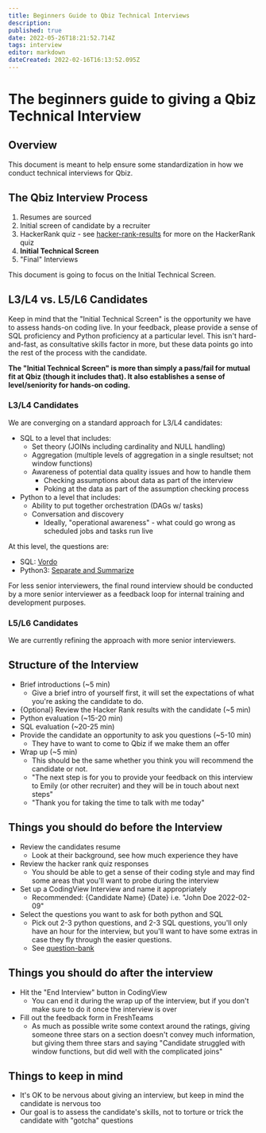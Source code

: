 ```yaml
---
title: Beginners Guide to Qbiz Technical Interviews
description: 
published: true
date: 2022-05-26T18:21:52.714Z
tags: interview
editor: markdown
dateCreated: 2022-02-16T16:13:52.095Z
---
```



# The beginners guide to giving a Qbiz Technical Interview


## Overview

This document is meant to help ensure some standardization in how we conduct technical interviews for Qbiz.


## The Qbiz Interview Process

1. Resumes are sourced
2. Initial screen of candidate by a recruiter
3. HackerRank quiz  - see [hacker-rank-results](/technical-interviewing/hacker-rank-results) for more on the HackerRank quiz
4. **Initial Technical Screen**
5. "Final" Interviews

This document is going to focus on the Initial Technical Screen.

## L3/L4 vs. L5/L6 Candidates

Keep in mind that the "Initial Technical Screen" is the opportunity we have to assess hands-on coding live. In your feedback, please provide a sense of SQL proficiency and Python proficiency at a particular level. This isn't hard-and-fast, as consultative skills factor in more, but these data points go into the rest of the process with the candidate.

**The "Initial Technical Screen" is more than simply a pass/fail for mutual fit at Qbiz (though it includes that). It also establishes a sense of level/seniority for hands-on coding.**

### L3/L4 Candidates

We are converging on a standard approach for L3/L4 candidates:

* SQL to a level that includes:
  * Set theory (JOINs including cardinality and NULL handling)
  * Aggregation (multiple levels of aggregation in a single resultset; not window functions)
  * Awareness of potential data quality issues and how to handle them
    * Checking assumptions about data as part of the interview
    * Poking at the data as part of the assumption checking process
* Python to a level that includes:
  * Ability to put together orchestration (DAGs w/ tasks)
  * Conversation and discovery
    * Ideally, "operational awareness" - what could go wrong as scheduled jobs and tasks run live
    
At this level, the questions are:

* SQL: [Vordo](/technical-interviewing/question-bank/vordo)
* Python3: [Separate and Summarize](/technical-interviewing/question-bank/separate-and-summarize)

For less senior interviewers, the final round interview should be conducted by a more senior interviewer as a feedback loop for internal training and development purposes.

### L5/L6 Candidates

We are currently refining the approach with more senior interviewers.

## Structure of the Interview

* Brief introductions (~5 min)
    * Give a brief intro of yourself first, it will set the expectations of what you're asking the candidate to do.
* {Optional} Review the Hacker Rank results with the candidate (~5 min)
* Python evaluation (~15-20 min)
* SQL evaluation (~20-25 min)
* Provide the candidate an opportunity to ask you questions (~5-10 min)
    * They have to want to come to Qbiz if we make them an offer
* Wrap up (~5 min)
    * This should be the same whether you think you will recommend the candidate or not.
    * "The next step is for you to provide your feedback on this interview to Emily (or other recruiter) and they will be in touch about next steps"
    * "Thank you for taking the time to talk with me today"


## Things you should do before the Interview

* Review the candidates resume
    * Look at their background, see how much experience they have
* Review the hacker rank quiz responses
    * You should be able to get a sense of their coding style and may find some areas that you'll want to probe during the interview
* Set up a CodingView Interview and name it appropriately
    * Recommended: {Candidate Name} {Date} i.e. "John Doe 2022-02-09"
* Select the questions you want to ask for both python and SQL
    * Pick out 2-3 python questions, and 2-3 SQL questions, you'll only have an hour for the interview, but you'll want to have some extras in case they fly through the easier questions.
    * See [question-bank](/technical-interviewing/question-bank)


## Things you should do after the interview

* Hit the "End Interview" button in CodingView
    * You can end it during the wrap up of the interview, but if you don't make sure to do it once the interview is over
* Fill out the feedback form in FreshTeams
    * As much as possible write some context around the ratings, giving someone three stars on a section doesn't convey much information, but giving them three stars and saying "Candidate struggled with window functions, but did well with the complicated joins" 

## Things to keep in mind
* It's OK to be nervous about giving an interview, but keep in mind the candidate is nervous too
* Our goal is to assess the candidate's skills, not to torture or trick the candidate with "gotcha" questions
